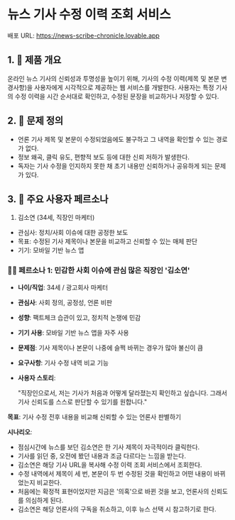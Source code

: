# 뉴스 기사 수정 이력 조회 서비스
배포 URL: https://news-scribe-chronicle.lovable.app

## 1. 🧭 제품 개요
온라인 뉴스 기사의 신뢰성과 투명성을 높이기 위해, 기사의 수정 이력(제목 및 본문 변경사항)을 사용자에게 시각적으로 제공하는 웹 서비스를 개발한다.
사용자는 특정 기사의 수정 이력을 시간 순서대로 확인하고, 수정된 문장을 비교하거나 저장할 수 있다.

## 2. 🎯 문제 정의
- 언론 기사 제목 및 본문이 수정되었음에도 불구하고 그 내역을 확인할 수 있는 경로가 없다.
- 정보 왜곡, 클릭 유도, 편향적 보도 등에 대한 신뢰 저하가 발생한다.
- 독자는 기사 수정을 인지하지 못한 채 초기 내용만 신뢰하거나 공유하게 되는 문제가 있다.

## 3. 👥 주요 사용자 페르소나
1. 김소연 (34세, 직장인 마케터)
- 관심사: 정치/사회 이슈에 대한 공정한 보도
- 목표: 수정된 기사 제목이나 본문을 비교하고 신뢰할 수 있는 매체 판단
- 기기: 모바일 기반 뉴스 앱

### 🧑‍💼 페르소나 1: 민감한 사회 이슈에 관심 많은 직장인 '김소연'

- **나이/직업**: 34세 / 광고회사 마케터
- **관심사**: 사회 정의, 공정성, 언론 비판
- **성향**: 팩트체크 습관이 있고, 정치적 논쟁에 민감
- **기기 사용**: 모바일 기반 뉴스 앱을 자주 사용
- **문제점**: 기사 제목이나 본문이 나중에 슬쩍 바뀌는 경우가 많아 불신이 큼

- **요구사항**: 기사 수정 내역 비교 기능
- **사용자 스토리**:
    
    "직장인으로서, 저는 기사가 처음과 어떻게 달라졌는지 확인하고 싶습니다. 그래서 기사 신뢰도를 스스로 판단할 수 있기를 원합니다."

**목표**: 기사 수정 전후 내용을 비교해 신뢰할 수 있는 언론사 판별하기

**시나리오**:

- 점심시간에 뉴스를 보던 김소연은 한 기사 제목이 자극적이라 클릭한다.
- 기사를 읽던 중, 오전에 봤던 내용과 조금 다르다는 느낌을 받는다.
- 김소연은 해당 기사 URL을 복사해 수정 이력 조회 서비스에서 조회한다.
- 수정 내역에서 제목이 세 번, 본문이 두 번 수정된 것을 확인하고 어떤 내용이 바뀌었는지 비교한다.
- 처음에는 확정적 표현이었지만 지금은 '의혹'으로 바뀐 것을 보고, 언론사의 신뢰도를 의심하게 된다.
- 김소연은 해당 언론사의 구독을 취소하고, 이후 뉴스 선택 시 참고하기로 한다.
